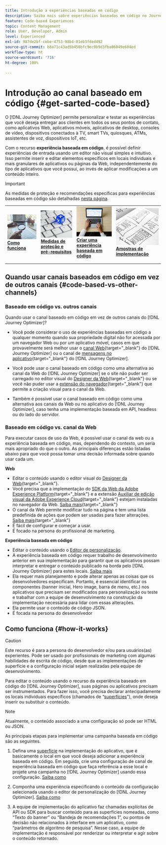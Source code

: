 ```yaml
---
title: Introdução a experiências baseadas em código
description: Saiba mais sobre experiências baseadas em código no Journey Optimizer
feature: Code-based Experiences
topic: Content Management
role: User, Developer, Admin
level: Experienced
exl-id: 987de2bf-cebe-4753-98b4-01eb3fded492
source-git-commit: b8a71c43ad5b456bfc9ec9b9d3fba06049e604ed
workflow-type: ht
source-wordcount: '716'
ht-degree: 100%

---
```


# Introdução ao canal baseado em código {#get-sarted-code-based}

O [!DNL Journey Optimizer] permite personalizar e testar as experiências que você deseja entregar aos clientes em todos os seus pontos de contato, como aplicativos Web, aplicativos móveis, aplicativos de desktop, consoles de vídeo, dispositivos conectados à TV, smart TVs, quiosques, ATMs, assistentes de voz, dispositivos IoT, etc.

Com o recurso **experiência baseada em código**, é possível definir experiências de entrada usando um editor não visual simples e intuitivo. Isso permite inserir e editar elementos específicos em locais individuais e mais granulares de aplicativos ou páginas da Web, independentemente do tipo de aplicativos que você possui, ao invés de aplicar modificações a um conteúdo inteiro.

<!--[!DNL Journey Optimizer] allows you to compose and deliver content on any inbound device in a developer-focused workflow. You can leverage all the personalization capabilities, and preview what will be published. The content can be static (images, text, JSON, HTML) or dynamic (offers, decisions, recommendations). You can also insert custom content actions in your omni-channel journeys.-->

>[!IMPORTANT]
>
>As medidas de proteção e recomendações específicas para experiências baseadas em código são detalhadas [nesta página](code-based-prerequisites.md).


<!--Discover the detailed steps to create a code-based campaign in this video.-->

<table style="table-layout:fixed"><tr style="border: 0;">
<td>
<a href="#how-it-works">
<img alt="Lead" src="../assets/do-not-localize/privacy-audit.jpeg">
</a>
<div><a href="#how-it-works"><strong>Como funciona</strong>
</div>
<p>
</td>
<td>
<a href="code-based-prerequisites.md">
<img alt="Validação" src="../assets/do-not-localize/web-prerequisites.jpg">
</a>
<div>
<a href="code-based-prerequisites.md"><strong>Medidas de proteção e pré-requisitos</strong></a>
</div>
<p>
</td>
<td>
<a href="create-code-based.md#create-code-based-campaign">
<img alt="Pouco frequente" src="../assets/do-not-localize/web-create.jpg">
</a>
<div>
<a href="create-code-based.md#create-code-based-campaign"><strong>Criar uma experiência baseada em código</strong></a>
</div>
<p></td>
<td>
<a href="code-based-implementation-samples.md">
<img alt="Validação" src="../assets/do-not-localize/web-design.jpg">
</a>
<div>
<a href="code-based-implementation-samples.md"><strong>Amostras de implementação</strong></a>
</div>
<p>
</td>
</tr></table>

<!--[Learn how to create a code-based campaign in this video](#video)-->

## Quando usar canais baseados em código em vez de outros canais {#code-based-vs-other-channels}

### Baseado em código vs. outros canais

Quando usar o canal baseado em código em vez de outros canais do [!DNL Journey Optimizer]?

* Você pode considerar o uso de experiências baseadas em código a qualquer momento quando sua propriedade digital não for acessada por um navegador Web ou por um aplicativo móvel, casos em que provavelmente será melhor usar o [canal Web](../web/get-started-web.md){target="_blank"} do [!DNL Journey Optimizer] ou o canal de [mensagens no aplicativo](../in-app/get-started-in-app.md){target="_blank"} do [!DNL Journey Optimizer].

* Você pode usar o canal baseado em código como uma alternativa ao canal da Web do [!DNL Journey Optimizer] se o site não puder ser carregado no editor visual do [Designer da Web](../web/edit-web-content.md#work-with-web-designer){target="_blank"} ou se você não puder usar a [extensão do navegador](../web/web-prerequisites.md#visual-authoring-prerequisites){target="_blank"} que permite a criação visual para o canal da Web.

* Também é possível usar o canal baseado em código como uma alternativa aos canais da Web ou no aplicativo do [!DNL Journey Optimizer], caso tenha uma implementação baseada em API, headless ou do lado do servidor.

### Baseado em código vs. canal da Web

Para executar casos de uso da Web, é possível usar o canal da web ou a experiência baseada em código, mas, dependendo do contexto, um seria mais apropriado do que o outro. As principais diferenças estão listadas abaixo para que você possa tomar uma decisão informada sobre quando usar cada um.

**Web**

* Editar o conteúdo usando o editor visual do [Designer da Web](../web/edit-web-content.md#work-with-web-designer){target="_blank"}.
* Você precisa que a implementação do [SDK da Web da Adobe Experience Platform](https://experienceleague.adobe.com/docs/platform-learn/implement-web-sdk/overview.html?lang=pt-BR){target="_blank"} e a extensão [Auxiliar de edição visual da Adobe Experience Cloud](https://chrome.google.com/webstore/detail/adobe-experience-cloud-vi/kgmjjkfjacffaebgpkpcllakjifppnca){target="_blank"} estejam instaladas no navegador da Web. [Saiba mais](../web/web-prerequisites.md){target="_blank"}
* O canal da Web permite modificar tudo na página e tem uma lista predefinida de ações que podem ser usadas para fazer alterações. [Saiba mais](../web/edit-web-content.md#work-with-web-designer){target="_blank"}
* É fácil de configurar e começar a usar.
* É focado na persona do profissional de marketing.

**Experiência baseada em código**

* Editar o conteúdo usando o [Editor de personalização](create-code-based.md#edit-code).
* A experiência baseada em código requer trabalho de desenvolvimento anterior em sua implementação para garantir que os aplicativos possam interpretar e entregar o conteúdo publicado na borda pelo [!DNL Journey Optimizer] para estes locais. [Saiba mais](code-based-configuration.md#surface-definition)
* Ela requer mais planejamento e pode alterar apenas as coisas que os desenvolvedores especificam. Portanto, é essencial identificar os componentes (banner inicial, Hero image, barra de menu, etc.) nos aplicativos que precisam ser modificados para personalização ou teste e trabalhar com a equipe de desenvolvimento na construção da implementação necessária para lidar com essas alterações.
* Ela permite usar o conteúdo de código JSON.
* É focada na persona do desenvolvedor

## Como funciona {#how-it-works}

>[!CAUTION]
>
>Este recurso é para a persona do desenvolvedor e/ou para usuários(as) experientes. Pode ser usado por profissionais de marketing com algumas habilidades de escrita de código, desde que as implementações de superfície e a configuração inicial sejam realizadas pela equipe de desenvolvimento.

Para editar o conteúdo usando o recurso da experiência baseado em código do [!DNL Journey Optimizer], suas páginas ou aplicativos precisam ser instrumentados. Para fazer isso, você precisa declarar antecipadamente os locais individuais específicos (chamados de “[superfícies](code-based-configuration.md#surface-definition)”), onde deseja inserir ou substituir o conteúdo<!--HOW??-->.

>[!NOTE]
>
>Atualmente, o conteúdo associado a uma configuração só pode ser HTML ou JSON. <!--WILL COME LATER: text, image or another format depending on the application-->

As principais etapas para implementar uma campanha baseada em código são as seguintes.

1. Defina uma [superfície](code-based-configuration.md#surface-definition) na implementação do aplicativo, que é basicamente o local em que você deseja adicionar a experiência baseada em código. Em seguida, crie uma configuração de canal de experiência baseada em código que faça referência a esse local e projete uma campanha no [!DNL Journey Optimizer] usando essa configuração. [Saiba como](create-code-based.md#create-code-based-campaign)

1. Componha uma experiência especificando o conteúdo da configuração selecionada usando o editor de personalização do [!DNL Journey Optimizer]. [Saiba como](create-code-based.md#edit-code)

1. A equipe de implementação do aplicativo faz chamadas explícitas de API ou SDK para buscar conteúdo para as superfícies nomeadas, como “Texto do banner” ou “Bandeja de recomendações 1”, ou pontos de decisão não relacionados à interface em um aplicativo, como “parâmetros de algoritmo de pesquisa”. Nesse caso, a equipe de implementação é responsável por renderizar ou interpretar e agir sobre o conteúdo retornado.<!--TBC with Robert - should link to a new section with API/SDK call samples-->
